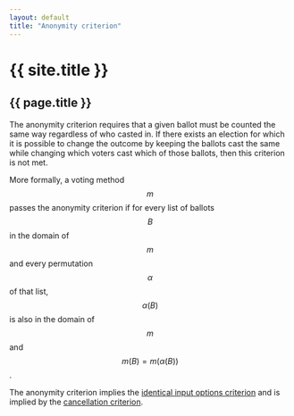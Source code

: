 ```yaml
---
layout: default
title: "Anonymity criterion"
---
```

# {{ site.title }}
## {{ page.title }}

The anonymity criterion requires that a given ballot must be counted the same way regardless of who casted in. If there exists an election for which it is possible to change the outcome by keeping the ballots cast the same while changing which voters cast which of those ballots, then this criterion is not met.

More formally, a voting method $$m$$ passes the anonymity criterion if for every list of ballots $$B$$ in the domain of $$m$$ and every permutation $$\alpha$$ of that list, $$\alpha(B)$$ is also in the domain of $$m$$ and $$m(B) = m(\alpha(B))$$.

The anonymity criterion implies the [identical input options criterion](/miscellaneous/voting-theory/identical-input-options-criterion) and is implied by the [cancellation criterion](/miscellaneous/voting-theory/cancellation-criterion).